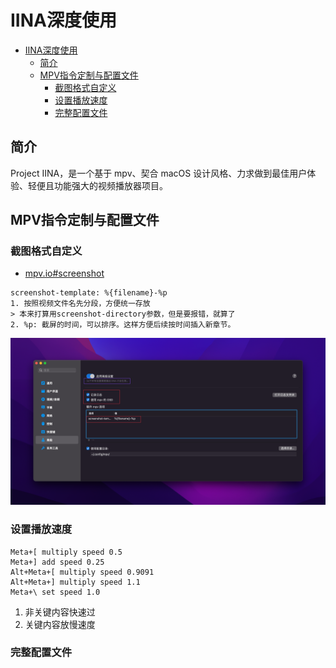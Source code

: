 # IINA深度使用

<!--ts-->
* [IINA深度使用](#iina深度使用)
   * [简介](#简介)
   * [MPV指令定制与配置文件](#mpv指令定制与配置文件)
      * [截图格式自定义](#截图格式自定义)
      * [设置播放速度](#设置播放速度)
      * [完整配置文件](#完整配置文件)

<!-- Created by https://github.com/ekalinin/github-markdown-toc -->
<!-- Added by: runner, at: Thu Sep 15 15:11:02 UTC 2022 -->

<!--te-->

## 简介

Project IINA，是一个基于 mpv、契合 macOS 设计风格、力求做到最佳用户体验、轻便且功能强大的视频播放器项目。

## MPV指令定制与配置文件

### 截图格式自定义

- [mpv.io#screenshot](https://mpv.io/manual/stable/#screenshot)

```admonish info
screenshot-template: %{filename}-%p
1. 按照视频文件名先分段，方便统一存放
> 本来打算用screenshot-directory参数，但是要报错，就算了
2. %p: 截屏的时间，可以排序。这样方便后续按时间插入新章节。
```

![CleanShot 2022-09-06 at 21.52.28@2x](https://raw.githubusercontent.com/KuanHsiaoKuo/writing_materials/main/imgs/CleanShot%202022-09-06%20at%2021.52.28%402x.png)

### 设置播放速度

```admonish info
Meta+[ multiply speed 0.5
Meta+] add speed 0.25
Alt+Meta+[ multiply speed 0.9091
Alt+Meta+] multiply speed 1.1
Meta+\ set speed 1.0
```

1. 非关键内容快速过
2. 关键内容放慢速度

### 完整配置文件
